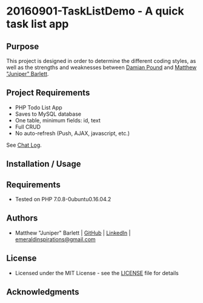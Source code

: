 20160901-TaskListDemo - A quick task list app
========================================

Purpose
-------

This project is designed in order to determine the different coding styles, as
well as the strengths and weaknesses between
[Damian Pound](https://github.com/chinotohttps://github.com/chinoto) and
[Matthew "Juniper" Barlett](https://github.com/emeraldinspirations).  

Project Requirements
--------------------

- PHP Todo List App
- Saves to MySQL database
- One table, minimum fields: id, text
- Full CRUD
- No auto-refresh (Push, AJAX, javascript, etc.)

See [Chat Log](20160916-facebookChatLog.md).

Installation / Usage
--------------------

Requirements
------------

- Tested on PHP 7.0.8-0ubuntu0.16.04.2

Authors
-------

- Matthew "Juniper" Barlett  | [GitHub](https://github.com/emeraldinspirations)  | [LinkedIn](https://www.linkedin.com/in/emeraldinspirations) | <emeraldinspirations@gmail.com>

License
-------

- Licensed under the MIT License - see the [LICENSE](LICENSE) file for details

Acknowledgments
---------------
